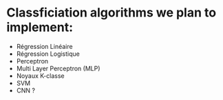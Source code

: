 # Classficiation algorithms we plan to implement:
- Régression Linéaire
- Régression Logistique
- Perceptron
- Multi Layer Perceptron (MLP)
- Noyaux K-classe
- SVM
- CNN ?